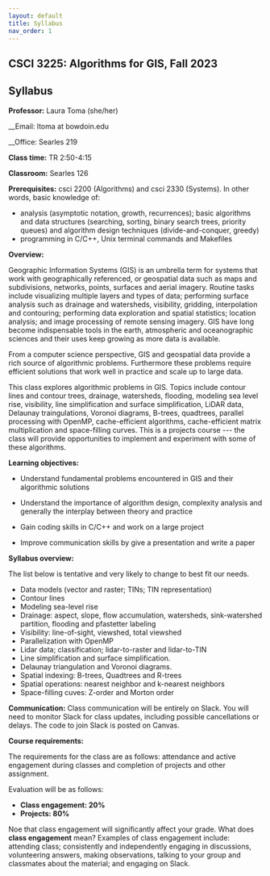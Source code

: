 ```yaml
---
layout: default 
title: Syllabus
nav_order: 1
---
```



## CSCI 3225: Algorithms for GIS, Fall 2023

## Syllabus


__Professor:__ Laura Toma (she/her)

__Email: ltoma at bowdoin.edu

__Office: Searles 219 

__Class time:__  TR 2:50-4:15

__Classroom:__  Searles 126




**Prerequisites:** csci 2200 (Algorithms) and csci 2330 (Systems). In other words, basic knowledge of:

-  analysis (asymptotic notation, growth, recurrences); basic algorithms and data structures (searching, sorting, binary search trees, priority queues) and algorithm design techniques (divide-and-conquer, greedy)
- programming in C/C++, Unix terminal commands and Makefiles


**Overview:**




Geographic Information Systems (GIS) is an umbrella term for systems
  that work with geographically referenced, or geospatial data such as
  maps and subdivisions, networks, points, surfaces and aerial
  imagery.  Routine tasks include visualizing multiple layers and
  types of data; performing surface analysis such as drainage and
  watersheds, visibility, gridding, interpolation and contouring;
  performing data exploration and spatial statistics; location
  analysis; and image processing of remote sensing imagery. GIS have
  long become indispensable tools in the earth, atmospheric and
  oceanographic sciences and their uses keep growing as more data is available. 

From a computer science perspective, GIS and geospatial data provide a
rich source of algorithmic problems. Furthermore these problems require efficient solutions
that work well in practice and scale up to large data.

This class explores algorithmic problems in GIS. Topics include
contour lines and contour trees, drainage, watersheds, flooding,
modeling sea level rise, visibility, line simplification and surface
simplification, LiDAR data, Delaunay traingulations, Voronoi diagrams,
B-trees, quadtrees, parallel processing with OpenMP, cache-efficient
algorithms, cache-efficient matrix multiplication and space-filling
curves. This is a projects course --- the class will provide
opportunities to implement and experiment with some of these
algorithms.


**Learning objectives:** 

- Understand  fundamental problems encountered in GIS and their
  algorithmic solutions

- Understand the importance of algorithm design, complexity analysis
  and generally the interplay between theory and practice

- Gain coding skills in C/C++  and work on a large project

- Improve communication skills by give a presentation and write a paper 





**Syllabus overview:**

The list below is tentative and  very likely to change to best fit our needs. 

- Data models (vector and raster; TINs; TIN representation)
- Contour lines
- Modeling sea-level rise
- Drainage: aspect, slope, flow accumulation, watersheds, sink-watershed partition, flooding and pfastetter labeling
- Visibility: line-of-sight, viewshed, total viewshed
- Parallelization with OpenMP 
- Lidar data; classification; lidar-to-raster and lidar-to-TIN
- Line simplification and surface simplification.
- Delaunay triangulation and Voronoi diagrams. 
- Spatial indexing: B-trees,  Quadtrees and R-trees
- Spatial operations:  nearest neighbor and k-nearest neighbors
- Space-filling cuves: Z-order and Morton order


 
**Communication:** Class communication will be entirely on Slack. You
  will need to monitor Slack for class updates, including possible
  cancellations or delays. The code to join Slack is posted on Canvas.

     
 
**Course requirements:**


The requirements for the class are as follows: attendance and active
engagement during classes and completion of projects and other
assignment. 

Evaluation will be as follows: 

- __Class engagement: 20%__ 
- __Projects: 80%__


Noe that class engagement will significantly affect your grade. What
 does __class engagement__ mean?  Examples of class engagement
  include: attending class; consistently and independently engaging in
  discussions, volunteering answers, making observations, talking to
  your group and classmates about the material; and engaging on Slack.




